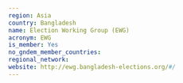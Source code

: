 ```yaml
---
region: Asia
country: Bangladesh
name: Election Working Group (EWG)
acronym: EWG
is_member: Yes
no_gndem_member_countries: 
regional_network: 
website: http://ewg.bangladesh-elections.org/#/
---
```

